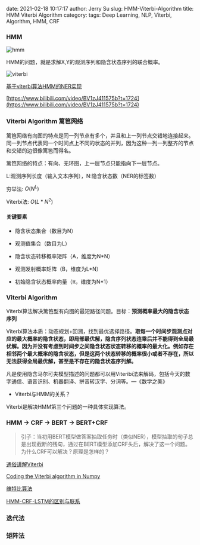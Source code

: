 date: 2021-02-18 10:17:17
author: Jerry Su
slug: HMM-Viterbi-Algorithm
title: HMM Viterbi Algorithm
category: 
tags: Deep Learning, NLP, Viterbi, Algorithm, HMM, CRF

### HMM

![hmm](../../../images/HMM/HMM.png)

HMM的问题，就是求解X,Y的观测序列和隐含状态序列的联合概率。

![viterbi](../../../images/HMM/Viterbi.png)

[基于viterbi算法HMM的NER实现](https://zhuanlan.zhihu.com/p/265954764)

[https://www.bilibili.com/video/BV1zJ411575b?t=1724](https://www.bilibili.com/video/BV1zJ411575b?t=1724)

### Viterbi Algorithm 篱笆网络

篱笆网络有向图的特点是同一列节点有多个，并且和上一列节点交错地连接起来。同一列节点代表同一个时间点上不同的状态的并列，因为这种一列一列整齐的节点和交错的边很像篱笆而得名。

篱笆网络的特点：有向、无环图，上一层节点只能指向下一层节点。

L:观测序列长度（输入文本序列），N:隐含状态数（NER的标签数）

穷举法: $O(N^L)$

Viterbi法: $O(L*N^2)$

#### 关键要素

- 隐含状态集合（数目为N）

- 观测值集合（数目为L）

- 隐含状态转移概率矩阵（A，维度为N*N）

- 观测发射概率矩阵（B，维度为L*N）

- 初始隐含状态概率向量（π，维度为N*1）


### Viterbi Algorithm

Viterbi算法解决篱笆型有向图的最短路径问题。目标：**预测概率最大的隐含状态序列**

Viterbi算法本质：动态规划+回溯，找到最优选择路径。**取每一个时间步观测点对应的最大概率的隐含状态，即局部最优解，隐含序列状态连乘后并不能得到全局最优解。因为并没有考虑到时间步之间隐含状态状态转移的概率的最大化。例如存在相邻两个最大概率的隐含状态，但是这两个状态转移的概率很小或者不存在，所以无法获得全局最优解，甚至是不存在的隐含状态序列解。**

凡是使用隐含马尔可夫模型描述的问题都可以用Viteribi法来解码，包括今天的数字通信、语音识别、机器翻译、拼音转汉字、分词等。—《数学之美》

- Viterbi与HMM的关系？

Viterbi是解决HMM第三个问题的一种具体实现算法。

### **HMM  -> CRF -> BERT -> BERT+CRF**

> 引子：当初用BERT模型做答案抽取任务时（类似NER），模型抽取的句子总是出现截断的残句，通过在BERT模型添加CRF头后，解决了这一个问题。为什么CRF可以解决？原理是怎样的？



[通俗讲解Viterbi](https://www.zhihu.com/question/20136144)

[Coding the Viterbi algorithm in Numpy](https://ben.bolte.cc/viterbi)

[维特比算法](https://wulc.me/2017/03/02/%E7%BB%B4%E7%89%B9%E6%AF%94%E7%AE%97%E6%B3%95/)

[HMM-CRF-LSTM的区别与联系](https://zhuanlan.zhihu.com/p/61227299)

### 迭代法

### 矩阵法


```python

```
